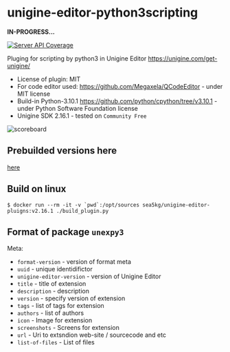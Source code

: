 # unigine-editor-python3scripting

**IN-PROGRESS...**

[![Server API Coverage](https://img.shields.io/badge/Unigine-2.16.1-yellow.svg)](https://developer.unigine.com/en/docs/2.16.1/)

Pluging for scripting by python3 in Unigine Editor https://unigine.com/get-unigine/

* License of plugin: MIT
* For code editor used: https://github.com/Megaxela/QCodeEditor - under MIT license
* Build-in Python-3.10.1 https://github.com/python/cpython/tree/v3.10.1 - under Python Software Foundation license
* Unigine SDK 2.16.1 - tested on `Community Free`

![scoreboard](preview.gif)

## Prebuilded versions here

[here](https://sea-kg.com/files/unigine-plugins/UnigineEditorPlugin_Python3Scripting/v2.16.1/)


## Build on linux 

```
$ docker run --rm -it -v `pwd`:/opt/sources sea5kg/unigine-editor-pluigns:v2.16.1 ./build_plugin.py
```


## Format of package `unexpy3`

Meta:
- `format-version` - version of format meta
- `uuid` - unique identidifictor
- `unigine-editor-version` - version of Unigine Editor
- `title` - title of extension
- `description` - description
- `version` - specify version of extension
- `tags` - list of tags for extension
- `authors` - list of authors
- `icon` - Image for extension
- `screenshots` - Screens for extension
- `url` - Uri to extsndion web-site / sourcecode and etc
- `list-of-files` - List of files
